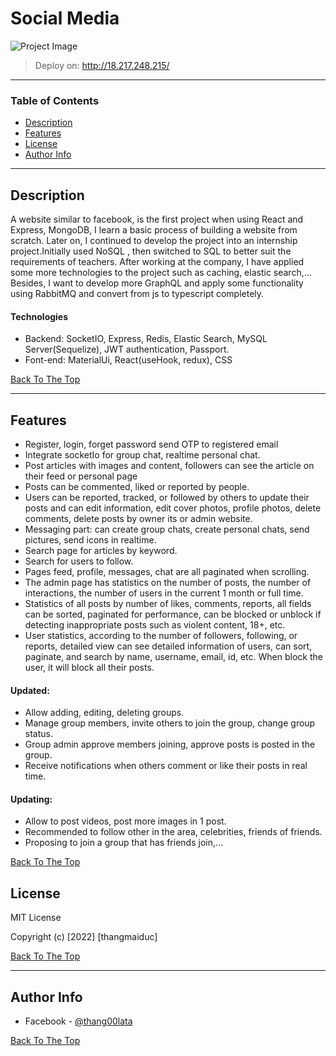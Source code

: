 # Social Media

![Project Image](https://res.cloudinary.com/dzens2tsj/image/upload/v1677055491/xam_cartiw.png)

> Deploy on: http://18.217.248.215/

---

### Table of Contents

- [Description](#description)
- [Features](#Features)
- [License](#license)
- [Author Info](#author-info)

---

## Description

A website similar to facebook, is the first project when using React and Express, MongoDB, I learn a basic process of building a website from scratch. Later on, I continued to develop the project into an internship project.Initially used NoSQL , then switched to SQL to better suit the requirements of teachers.
After working at the company, I have applied some more technologies to the project such as caching, elastic search,... Besides, I want to develop more GraphQL and apply some functionality using RabbitMQ and convert from js to typescript completely.

#### Technologies

- Backend: SocketIO, Express, Redis, Elastic Search, MySQL Server(Sequelize), JWT authentication, Passport.
- Font-end: MaterialUi, React(useHook, redux), CSS

[Back To The Top](#social-media)

---

## Features

- Register, login, forget password send OTP to registered email
- Integrate socketIo for group chat, realtime personal chat.
- Post articles with images and content, followers can see the article on their feed or personal page
- Posts can be commented, liked or reported by people.
- Users can be reported, tracked, or followed by others to update their posts and can edit information, edit cover photos, profile photos, delete comments, delete posts by owner its or admin website.
- Messaging part: can create group chats, create personal chats, send pictures, send icons in realtime.
- Search page for articles by keyword.
- Search for users to follow.
- Pages feed, profile, messages, chat are all paginated when scrolling.
- The admin page has statistics on the number of posts, the number of interactions, the number of users in the current 1 month or full time.
- Statistics of all posts by number of likes, comments, reports, all fields can be sorted, paginated for performance, can be blocked or unblock if detecting inappropriate posts such as violent content, 18+, etc.
- User statistics, according to the number of followers, following, or reports, detailed view can see detailed information of users, can sort, paginate, and search by name, username, email, id, etc. When block the user, it will block all their posts.

#### Updated:

- Allow adding, editing, deleting groups.
- Manage group members, invite others to join the group, change group status.
- Group admin approve members joining, approve posts is posted in the group.
- Receive notifications when others comment or like their posts in real time.

#### Updating:

- Allow to post videos, post more images in 1 post.
- Recommended to follow other in the area, celebrities, friends of friends.
- Proposing to join a group that has friends join,...

[Back To The Top](#social-media)

## License

MIT License

Copyright (c) [2022] [thangmaiduc]

[Back To The Top](#social-media)

---

## Author Info

- Facebook - [@thang00lata](https://www.facebook.com/thang00lata/)

[Back To The Top](#social-media)
